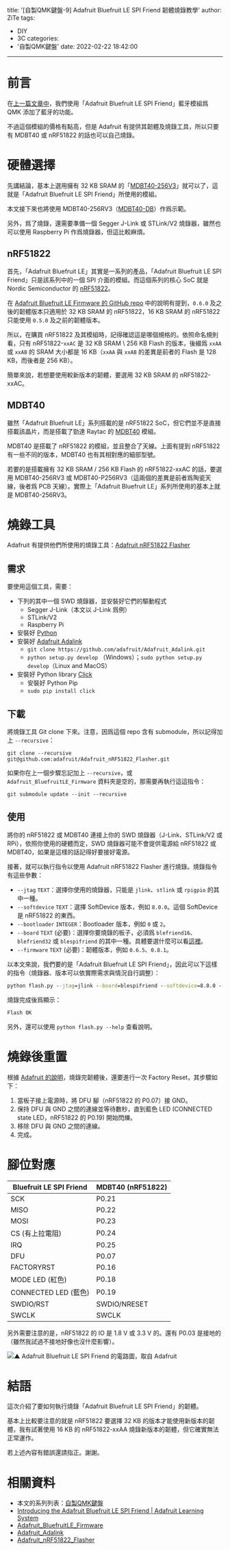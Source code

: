 title: '[自製QMK鍵盤-9] Adafruit Bluefruit LE SPI Friend 韌體燒錄教學'
author: ZiTe
tags:
  - DIY
  - 3C
categories:
  - '自製QMK鍵盤'
date: 2022-02-22 18:42:00
---

# 前言

在[上一篇文章中](https://ziteh.github.io/2022/02/diyqmkkeyboard-8/)，我們使用「Adafruit Bluefruit LE SPI Friend」藍牙模組爲 QMK 添加了藍牙的功能。

不過這個模組的價格有點高，但是 Adafruit 有提供其韌體及燒錄工具，所以只要有 MDBT40 或 nRF51822 的話也可以自己燒錄。

<!--more-->

# 硬體選擇

先講結論，基本上選用擁有 32 KB SRAM 的「[MDBT40-256V3](https://www.raytac.com/product/ins.php?index_id=63)」就可以了，這就是「Adafruit Bluefruit LE SPI Friend」所使用的模組。

本文接下來也將使用 MDBT40-256RV3（[MDBT40-DB](https://www.raytac.com/product/ins.php?index_id=84)）作爲示範。

另外，爲了燒錄，還需要準備一個 Segger J-Link 或 STLink/V2 燒錄器，雖然也可以使用 Raspberry Pi 作爲燒錄器，但這比較麻煩。

## nRF51822
首先，「Adafruit Bluefruit LE」其實是一系列的產品，「Adafruit Bluefruit LE SPI Friend」只是該系列中的一個 SPI 介面的模組。而這個系列的核心 SoC 就是 Nordic Semiconductor 的 [nRF51822](https://www.nordicsemi.com/products/nrf51822)。

在 [Adafruit Bluefruit LE Firmware 的 GitHub repo](https://github.com/adafruit/Adafruit_BluefruitLE_Firmware) 中的說明有提到，`0.6.0` 及之後的韌體版本只適用於 32 KB SRAM 的 nRF51822，16 KB SRAM 的 nRF51822 只能使用 `0.5.0` 及之前的韌體版本。

所以，在購買 nRF51822 及其模組時，記得確認這是哪個規格的。依照命名規則看，只有 nRF51822-`xxAC` 是 32 KB SRAM \ 256 KB Flash 的版本，後綴爲 `xxAA` 或 `xxAB` 的 SRAM 大小都是 16 KB（`xxAA` 與 `xxAB` 的差異是前者的 Flash 是 128 KB，而後者是 256 KB）。

簡單來說，若想要使用較新版本的韌體，要選用 32 KB SRAM 的 nRF51822-xxAC。

## MDBT40
雖然「Adafruit Bluefruit LE」系列搭載的是 nRF51822 SoC，但它們並不是直接搭載該晶片，而是搭載了勁達 Raytac 的 [MDBT40](https://www.raytac.com/product/index.php?index_m1_id=74) 模組。

MDBT40 是搭載了 nRF51822 的模組，並且整合了天線。上面有提到 nRF51822 有一些不同的版本，MDBT40 也有其相對應的細部型號。

若要的是搭載擁有 32 KB SRAM / 256 KB Flash 的 nRF51822-xxAC 的話，要選用 MDBT40-256RV3 或 MDBT40-P256RV3（這兩個的差異是前者爲陶瓷天線，後者爲 PCB 天線）。實際上「Adafruit Bluefruit LE」系列所使用的基本上就是 MDBT40-256RV3。

# 燒錄工具

Adafruit 有提供他們所使用的燒錄工具：[Adafruit nRF51822 Flasher](https://github.com/adafruit/Adafruit_nRF51822_Flasher)

## 需求

要使用這個工具，需要：
- 下列的其中一個 SWD 燒錄器，並安裝好它們的驅動程式
	- Segger J-Link（本文以 J-Link 爲例）
	- STLink/V2
	- Raspberry Pi
- 安裝好 [Python](https://www.python.org/)
- 安裝好 [Adafruit Adalink](https://github.com/adafruit/Adafruit_Adalink)
	- `git clone https://github.com/adafruit/Adafruit_Adalink.git`
	- `python setup.py develop` （Windows）；`sudo python setup.py develop`（Linux and MacOS）
- 安裝好 Python library [Click](https://click.palletsprojects.com/en/4.x/)
	- 安裝好 Python Pip
	- `sudo pip install click`

## 下載

將燒錄工具 Git clone 下來。注意，因爲這個 repo 含有 submodule，所以記得加上 `--recursive`：
```git
git clone --recursive git@github.com:adafruit/Adafruit_nRF51822_Flasher.git
```

如果你在上一個步驟忘記加上 `--recursive`，或 `Adafruit_BluefruitLE_Firmware` 資料夾是空的，那需要再執行這這指令：
```git
git submodule update --init --recursive
```

## 使用

將你的 nRF51822 或 MDBT40 連接上你的 SWD 燒錄器（J-Link、STLink/V2 或 RPi），依照你使用的硬體而定，SWD 燒錄器可能不會提供電源給 nRF51822 或 MDBT40，如果是這樣的話記得好要接好電源。

接著，就可以執行指令以使用  Adafruit nRF51822 Flasher 進行燒錄。燒錄指令有這些參數：
- `--jtag` `TEXT`：選擇你使用的燒錄器，只能是 `jlink`、`stlink` 或 `rpigpio` 的其中一種。
- `--softdevice` `TEXT`：選擇 SoftDevice 版本，例如 `8.0.0`。這個 SoftDevice 是 nRF51822 的東西。
- `--bootloader` `INTEGER`：Bootloader 版本，例如 `0` 或 `2`。
- `--board` `TEXT` (必要)：選擇你要燒錄的板子，必須爲 `blefriend16`、`blefriend32` 或 `blespifriend` 的其中一種。具體要選什麼可以看[這裡](https://github.com/adafruit/Adafruit_BluefruitLE_Firmware/tree/03110f6819d2e8c0928ce1f3879df22dab562447#adafruit-bluefruit-le-firmware)。
- `--firmware` `TEXT` (必要)：韌體版本，例如 `0.6.5`、`0.8.1`。

以本文來說，我們要的是「Adafruit Bluefruit LE SPI Friend」，因此可以下這樣的指令（燒錄器、版本可以依實際需求與情況自行調整）：

```cmd
python flash.py --jtag=jlink --board=blespifriend --softdevice=8.0.0 --bootloader=2 --firmware=0.8.1
```

燒錄完成後爲顯示：
```cmd
Flash OK
```

另外，還可以使用 `python flash.py --help` 查看說明。

# 燒錄後重置

根據 [Adafruit 的說明](https://learn.adafruit.com/introducing-the-adafruit-bluefruit-spi-breakout/device-recovery)，燒錄完韌體後，還要進行一次 Factory Reset，其步驟如下：
1. 當板子接上電源時，將 DFU 腳（nRF51822 的 P0.07）接 GND。
2. 保持 DFU 與 GND 之間的連線並等待數秒，直到藍色 LED (CONNECTED state LED，nRF51822 的 P0.19) 開始閃爍。
3. 移除 DFU 與 GND 之間的連線。
4. 完成。

# 腳位對應

Bluefruit LE SPI Friend | MDBT40 (nRF51822)
-|-
SCK|P0.21
MISO|P0.22
MOSI|P0.23
CS (有上拉電阻)|P0.24
IRQ|P0.25
DFU|P0.07
FACTORYRST|P0.16
MODE LED (紅色)|P0.18
CONNECTED LED (藍色)|P0.19
SWDIO/RST|SWDIO/NRESET
SWCLK|SWCLK

另外需要注意的是，nRF51822 的 IO 是 1.8 V 或 3.3 V 的。還有 P0.03 是接地的（雖然我試過不接地好像也沒什麼影響）。

![▲ Adafruit Bluefruit LE SPI Friend 的電路圖，取自 Adafruit](https://cdn-learn.adafruit.com/assets/assets/000/026/205/original/adafruit_products_BluefruitLESPIFriend_sch.png?1436186237)

# 結語

這次介紹了要如何執行燒錄「Adafruit Bluefruit LE SPI Friend」的韌體。

基本上比較要注意的就是 nRF51822 要選擇 32 KB 的版本才能使用新版本的韌體，我有試著使用 16 KB 的 nRF51822-xxAA 燒錄新版本的韌體，但它確實無法正常運作。

若上述內容有錯誤還請指正。謝謝。

# 相關資料
- 本文的系列列表：[自製QMK鍵盤](https://ziteh.github.io/categories/%E8%87%AA%E8%A3%BDQMK%E9%8D%B5%E7%9B%A4/)
- [Introducing the Adafruit Bluefruit LE SPI Friend | Adafruit Learning System](https://learn.adafruit.com/introducing-the-adafruit-bluefruit-spi-breakout/downloads)
- [Adafruit_BluefruitLE_Firmware](https://github.com/adafruit/Adafruit_BluefruitLE_Firmware)
- [Adafruit_Adalink](https://github.com/adafruit/Adafruit_Adalink)
- [Adafruit_nRF51822_Flasher](https://github.com/adafruit/Adafruit_nRF51822_Flasher)
